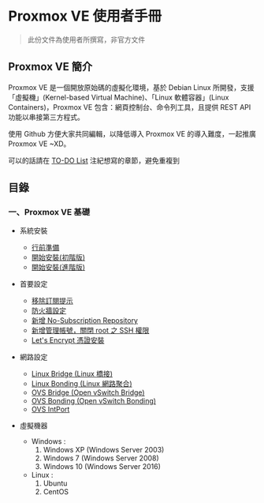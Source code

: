 Proxmox VE 使用者手冊 
=

> 此份文件為使用者所撰寫，非官方文件

## Proxmox VE 簡介

Proxmox VE 是一個開放原始碼的虛擬化環境，基於 Debian Linux 所開發，支援「虛擬機」(Kernel-based Virtual Machine)、「Linux 軟體容器」(Linux Containers)，Proxmox VE 包含：網頁控制台、命令列工具，且提供 REST API 功能以串接第三方程式。

使用 Github 方便大家共同編輯，以降低導入 Proxmox VE 的導入難度，一起推廣 Proxmox VE ~XD。

可以的話請在 [TO-DO List](https://hackmd.io/MwRmHYGME4ENYLSwBzgCYICwDYBmAjBaTVIgVmDNxGOWAAYBTIA=) 注紀想寫的章節，避免重複到

## 目錄

### 一、Proxmox VE 基礎

*   系統安裝

    *   [行前準備](doc/01.installation.preparation.md)
    *   [開始安裝(初階版)](doc/01.installation.basic.md)
    *   [開始安裝(進階版)](doc/01.installation.advance.md)
*   首要設定

    *   [移除訂閱提示](doc/02.settings.message.md)
    *   [防火牆設定](doc/02.settings.firewall.md)
    *   [新增 No-Subscription Repository](doc/02.settings.aptrepo.md)
    *   [新增管理帳號，關閉 root 之 SSH 權限](doc/02.settings.adminuser.md)
    *   [Let's Encrypt 憑證安裝](doc/02.settings.ssl.md)
*   網路設定

    *   [Linux Bridge (Linux 橋接)](doc/03.network.Linux-Bridge.md)
    *   [Linux Bonding (Linux 網路聚合)](doc/03.network.Linux-Bonding.md)
    *   [OVS Bridge (Open vSwitch Bridge)](doc/03.network.OVS-Bridge.md)
    *   [OVS Bonding (Open vSwitch Bonding)](doc/03.network.OVS-Bonding.md)
    *   [OVS IntPort](doc/03.network.OVS-IntPort.md)
*   虛擬機器

    *   Windows :
        1.  Windows XP (Windows Server 2003)
        2.  Windows 7 (Windows Server 2008)
        3.  Windows 10 (Windows Server 2016)
    *   Linux :
        1.  Ubuntu
        2.  CentOS
